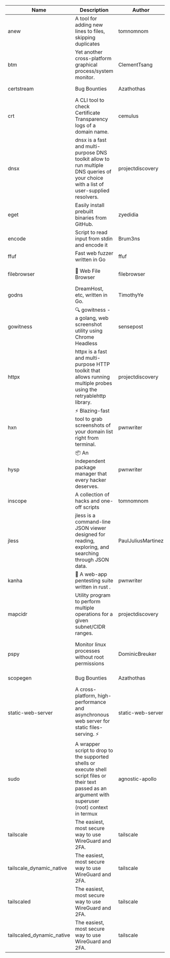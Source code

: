 | Name | Description | Author | Repository | Stars | Version | Updated | Size | SHA256SUM | B3SUM | Source | Language | License |
| ---- | ----------- | ------ | ---------- | ----- | ------- | ------- | ---- | --- | ------ | --------|-------- | ------- |
| anew | A tool for adding new lines to files, skipping duplicates | tomnomnom | [https://github.com/tomnomnom/anew](https://github.com/tomnomnom/anew) | 1106 | v0.1.1 | 2022-03-15T22:35:31Z | 1.41 MB | 2eb1386ff27e51b89de86cab5e15631a14a3661645c5d02fe151c911d5e7b91a | db660e8875356aa0783b32ef56454227251390fd7d733aedf71c59278ae005e5 | https://raw.githubusercontent.com/Azathothas/Toolpacks/main/aarch64_arm64_v8a_Android/anew | Go | MIT License |
| btm | Yet another cross-platform graphical process/system monitor. | ClementTsang | [https://github.com/ClementTsang/bottom](https://github.com/ClementTsang/bottom) | 8180 | 0.9.6 | 2023-08-27T01:43:44Z | 3.11 MB | 3972c2a025d299d7156755bd4db12b5654ec551ecb44616b64a8cc7900e51c46 | 0239eed89a8d263fca4fa5729fbeab1e12234e84773317e9dc99ff941a41c1e7 | https://raw.githubusercontent.com/Azathothas/Toolpacks/main/aarch64_arm64_v8a_Android/btm | Rust | MIT License |
| certstream |  Bug Bounties | Azathothas | [https://github.com/Azathothas/Arsenal](https://github.com/Azathothas/Arsenal) | 13 | null |  | 4.54 MB | 0df33e89377c5a2b5fbcae694720a2959eb151f4bf17a39999775fc900fafb06 | 3fe4e454b466f31ff374a98c8bc72a97c8a2052954dc740010a6c174c3b96b30 | https://raw.githubusercontent.com/Azathothas/Toolpacks/main/aarch64_arm64_v8a_Android/certstream | Shell | null |
| crt | A CLI tool to check Certificate Transparency logs of a domain name. | cemulus | [https://github.com/cemulus/crt](https://github.com/cemulus/crt) | 64 | v0.1.0 | 2022-03-08T21:41:54Z | 4.63 MB | 4bad9a5fae7d84d283701d9b0f64504eb4e6267def90a3d67962784d4c605028 | 969ebaf329a0cff73b7afc4f4a4e49966bc0e2d0d0d7d635f1754ddb7793881a | https://raw.githubusercontent.com/Azathothas/Toolpacks/main/aarch64_arm64_v8a_Android/crt | Go | Apache License 2.0 |
| dnsx | dnsx is a fast and multi-purpose DNS toolkit allow to run multiple DNS queries of your choice with a list of user-supplied resolvers. | projectdiscovery | [https://github.com/projectdiscovery/dnsx](https://github.com/projectdiscovery/dnsx) | 1818 | v1.1.6 | 2023-11-11T19:20:44Z | 25.01 MB | 2520dbf576751bced778ffda37abfb3420acfa7d0988306d2af7211ff6002d9d | 27210f9121580779cd2d6e113bf95a1051182dc26dc48b3d3f34db0e9fe7c2ff | https://raw.githubusercontent.com/Azathothas/Toolpacks/main/aarch64_arm64_v8a_Android/dnsx | Go | MIT License |
| eget | Easily install prebuilt binaries from GitHub. | zyedidia | [https://github.com/zyedidia/eget](https://github.com/zyedidia/eget) | 656 | v1.3.3 | 2023-02-22T05:15:46Z | 6.49 MB | 4ffbe5a4ddd84b7c3092c2c06b33c24d43429d2984d9fb04143036f5d08671ba | 96c2d1cb28cada27452d3c824740e4dcc9d45f3c838659cb5b74371d25f58ca3 | https://raw.githubusercontent.com/Azathothas/Toolpacks/main/aarch64_arm64_v8a_Android/eget | Go | MIT License |
| encode | Script to read input from stdin and encode it | Brum3ns | [https://github.com/Brum3ns/encode](https://github.com/Brum3ns/encode) | 18 | null |  | 2.49 MB | a558e602bd8195f86fa90ccdc3e52189803889ce1fd77e7ffcda71bb0b28df04 | 000d337f7ab5e79a030a9b5cecc448dd1bb3f9ea50b4459e06a49a7a13d423b5 | https://raw.githubusercontent.com/Azathothas/Toolpacks/main/aarch64_arm64_v8a_Android/encode | Go | MIT License |
| ffuf | Fast web fuzzer written in Go | ffuf | [https://github.com/ffuf/ffuf](https://github.com/ffuf/ffuf) | 10719 | v2.1.0 | 2023-09-16T12:23:19Z | 8.18 MB | b191c81fcea3a8c091a7302aff5b3f9225bb9ff3ec77467a55909d4bc0799e00 | 9d2569e96b00aae2ceadbe0a7f5b99dca5edef7fc795520e19aa9b0534cc0b07 | https://raw.githubusercontent.com/Azathothas/Toolpacks/main/aarch64_arm64_v8a_Android/ffuf | Go | MIT License |
| filebrowser | 📂 Web File Browser | filebrowser | [https://github.com/filebrowser/filebrowser](https://github.com/filebrowser/filebrowser) | 22026 | v2.27.0 | 2024-01-02T14:38:37Z | 13.29 MB | cb0d42109765bd6ad72e6f1cb832843da307e62ad34b4472b3c1412a1ddf1b09 | 0a631e4e01b3461139e27af499f27c07651c5736e07dc227f27aa9074c035355 | https://raw.githubusercontent.com/Azathothas/Toolpacks/main/aarch64_arm64_v8a_Android/filebrowser | Go | Apache License 2.0 |
| godns |  DreamHost, etc, written in Go. | TimothyYe | [https://github.com/TimothyYe/godns](https://github.com/TimothyYe/godns) | 1384 | v3.0.4 | 2023-10-22T12:12:07Z | 11.80 MB | 3dc8fe87d6a50045a291e797a7fe3c1b60cef2415523ee1df7aec08b9b6806db | 1f7981e4c45cc0b593f55e544430d252964c9f93fa26d2d9dbd9384f896f10f8 | https://raw.githubusercontent.com/Azathothas/Toolpacks/main/aarch64_arm64_v8a_Android/godns | Go | Apache License 2.0 |
| gowitness | 🔍 gowitness - a golang, web screenshot utility using Chrome Headless | sensepost | [https://github.com/sensepost/gowitness](https://github.com/sensepost/gowitness) | 2513 | 2.5.1 | 2023-10-29T11:11:30Z | 25.96 MB | ebca2ecd22c1b363d7a9cd50c579c2a08bc256892c26cc77afb470fdbe95474d | 35a544a50ccb894b3b97583ff264b7d5703ddea0e7de71eae4ef492c2f6ccf69 | https://raw.githubusercontent.com/Azathothas/Toolpacks/main/aarch64_arm64_v8a_Android/gowitness | Go | GNU General Public License v3.0 |
| httpx | httpx is a fast and multi-purpose HTTP toolkit that allows running multiple probes using the retryablehttp library. | projectdiscovery | [https://github.com/projectdiscovery/httpx](https://github.com/projectdiscovery/httpx) | 6306 | v1.3.7 | 2023-11-13T07:26:10Z | 39.73 MB | 87eb27fd0664640608b2c6b88308a4cb1a18474847872f70b8ebab5d13a2d929 | 6920546d8f6b1f17bef27454a59b7767bc76cb76a8e7fca834f9c1df61be1787 | https://raw.githubusercontent.com/Azathothas/Toolpacks/main/aarch64_arm64_v8a_Android/httpx | Go | MIT License |
| hxn | ⚡ Blazing-fast tool to grab screenshots of your domain list right from terminal. | pwnwriter | [https://github.com/pwnwriter/haylxon](https://github.com/pwnwriter/haylxon) | 349 | v0.1.9 | 2023-11-03T07:24:19Z | 6.03 MB | 00beea370df22444c42630214003b15aef56452b0efffe2d28b2d359c37730cb | e3c35e6a78aea80bbf6df60a7d76aeac504ae1ede83d3df1056243d581457119 | https://raw.githubusercontent.com/Azathothas/Toolpacks/main/aarch64_arm64_v8a_Android/hxn | Rust | MIT License |
| hysp | 📦 An independent package manager that every hacker deserves. | pwnwriter | [https://github.com/pwnwriter/hysp](https://github.com/pwnwriter/hysp) | 386 | v0.1.2 | 2023-12-13T15:03:18Z | 3.26 MB | 30f187974d9bbb3c7bd785920ddbde466e614a701f4e9d7c82c174329de86b10 | 3b696a38a5662ec75f5efce2f143d8ffd5972919fd079d210c6a2050df640540 | https://raw.githubusercontent.com/Azathothas/Toolpacks/main/aarch64_arm64_v8a_Android/hysp | Rust | MIT License |
| inscope | A collection of hacks and one-off scripts | tomnomnom | [https://github.com/tomnomnom/hacks](https://github.com/tomnomnom/hacks) | 1956 | null |  | 1.79 MB | 3416eccdf3446762e3abd882d59baa68e4e9eff786711b6f248b92809f09d1d4 | f86bb37bf54aa135d6f8931a933cd0c3b6d1e53f39f5cc379ba93c62fa048d37 | https://raw.githubusercontent.com/Azathothas/Toolpacks/main/aarch64_arm64_v8a_Android/inscope | Go | null |
| jless | jless is a command-line JSON viewer designed for reading, exploring, and searching through JSON data. | PaulJuliusMartinez | [https://github.com/PaulJuliusMartinez/jless](https://github.com/PaulJuliusMartinez/jless) | 4294 | v0.9.0 | 2023-07-17T02:51:34Z | 1.74 MB | 7833474dcc6a493542580897949bb4b842e0f9e2e71834ee6072c469573120f5 | 56e6f82dd4b81ec33cf1d76090f6522514c0f96bb2843c12688e1979015ee859 | https://raw.githubusercontent.com/Azathothas/Toolpacks/main/aarch64_arm64_v8a_Android/jless | Rust | MIT License |
| kanha | 🦚 A web-app pentesting suite written in rust . | pwnwriter | [https://github.com/pwnwriter/kanha](https://github.com/pwnwriter/kanha) | 220 | v-v0.1.2 | 2023-10-17T16:42:52Z | 2.78 MB | d92ce5d7f396d0cd46c7766bca3aaa0351abb4cfec0279b94783eb06dfd0d303 | 6b2ed3125975891cddc8001b3ae8b6ce658ff5828a4f36e2fba36118a4d3dd34 | https://raw.githubusercontent.com/Azathothas/Toolpacks/main/aarch64_arm64_v8a_Android/kanha | Rust | MIT License |
| mapcidr | Utility program to perform multiple operations for a given subnet/CIDR ranges. | projectdiscovery | [https://github.com/projectdiscovery/mapcidr](https://github.com/projectdiscovery/mapcidr) | 870 | v1.1.16 | 2023-11-23T07:59:56Z | 22.31 MB | bb563fc36ac9995abd85d8f38640edeecbcc572414fce1386f98f5ed71e44ee8 | 116b6614dc088c8a5c8b24f91ec7ce97e753a3216782259b3d4400207d345592 | https://raw.githubusercontent.com/Azathothas/Toolpacks/main/aarch64_arm64_v8a_Android/mapcidr | Go | MIT License |
| pspy | Monitor linux processes without root permissions | DominicBreuker | [https://github.com/DominicBreuker/pspy](https://github.com/DominicBreuker/pspy) | 4296 | v1.2.1 | 2023-01-17T21:10:08Z | 3.48 MB | a03bfd8e5a86c7a8df413cd780b6a5c267c3ae2a41b720c6c3a546d26f6dd0c9 | 431f8844e9bac0c2b8299fd6a17306efbc27835f9864c966c83226223f6b8938 | https://raw.githubusercontent.com/Azathothas/Toolpacks/main/aarch64_arm64_v8a_Android/pspy | Go | GNU General Public License v3.0 |
| scopegen |  Bug Bounties | Azathothas | [https://github.com/Azathothas/Arsenal](https://github.com/Azathothas/Arsenal) | 13 | null |  | 1.54 MB | 2d58783ff18acd4f320e24e23e069675ce7a9450a0699788bc93dac748ca40bd | 41a4dfc3b96bea9b89311691e92cc2f5635cabd341893c66fcd1e63a5835ef27 | https://raw.githubusercontent.com/Azathothas/Toolpacks/main/aarch64_arm64_v8a_Android/scopegen | Shell | null |
| static-web-server | A cross-platform, high-performance and asynchronous web server for static files-serving. ⚡ | static-web-server | [https://github.com/static-web-server/static-web-server](https://github.com/static-web-server/static-web-server) | 957 | v2.24.2 | 2023-12-28T17:38:30Z | 6.44 MB | b91c0be5c541d063ef553aeac152f2c553a22bfd26e1d9da736e4bcd6c3299d5 | b81d7d2f8f24eccd2eb58d3ed59d3fdae47075101c03e692c53ac2b4eb5023f5 | https://raw.githubusercontent.com/Azathothas/Toolpacks/main/aarch64_arm64_v8a_Android/static-web-server | Rust | Apache License 2.0 |
| sudo | A wrapper script to drop to the supported shells or execute shell script files or their text passed as an argument with superuser (root) context in termux | agnostic-apollo | [https://github.com/agnostic-apollo/sudo](https://github.com/agnostic-apollo/sudo) | 63 | v0.2.0 | 2021-04-10T21:03:11Z | 0.24 MB | 9e56787b3ca489a9eb9e3a64f54944aa92c728d18576972ef7ef6bb10ca6462c | 261a7ec6cf5ed2fbc82f8128f2583eda7faeb8939b9e08143046f0b046e504ae | https://raw.githubusercontent.com/Azathothas/Toolpacks/main/aarch64_arm64_v8a_Android/sudo | Shell | MIT License |
| tailscale | The easiest, most secure way to use WireGuard and 2FA. | tailscale | [https://github.com/tailscale/tailscale](https://github.com/tailscale/tailscale) | 14810 | v1.56.1 | 2023-12-15T19:44:23Z | 10.42 MB | a114fc9064192e1eddbf0cec8ca95ff342df0b2ae717a6f9c628387ed6451c98 | 0887795552cff90cfd0844694b6c3a87024d97fae58c9a5ce8f7d806eaf923ce | https://raw.githubusercontent.com/Azathothas/Toolpacks/main/aarch64_arm64_v8a_Android/tailscale | Go | BSD 3-Clause New or Revised License |
| tailscale_dynamic_native | The easiest, most secure way to use WireGuard and 2FA. | tailscale | [https://github.com/tailscale/tailscale](https://github.com/tailscale/tailscale) | 14810 | v1.56.1 | 2023-12-15T19:44:23Z | 10.69 MB | 1ff023ebeff524c824341062809bf925cdc34d55c58f35b06f40396523eb534a | 36c2728b266dd59e21913ec38ef8576b58df9b8f61f9b07c9f41005b4186bc6b | https://raw.githubusercontent.com/Azathothas/Toolpacks/main/aarch64_arm64_v8a_Android/tailscale_dynamic_native | Go | BSD 3-Clause New or Revised License |
| tailscaled | The easiest, most secure way to use WireGuard and 2FA. | tailscale | [https://github.com/tailscale/tailscale](https://github.com/tailscale/tailscale) | 14810 | v1.56.1 | 2023-12-15T19:44:23Z | 28.10 MB | 0340d673d4d2dcb8101c0bbfae2b4e3077626b9c48d4b930a2703a7b94029e77 | 8b556ab47194a3898393c5032987574b325777ecc36faf4dc4fdb34a52b98e2e | https://raw.githubusercontent.com/Azathothas/Toolpacks/main/aarch64_arm64_v8a_Android/tailscaled | Go | BSD 3-Clause New or Revised License |
| tailscaled_dynamic_native | The easiest, most secure way to use WireGuard and 2FA. | tailscale | [https://github.com/tailscale/tailscale](https://github.com/tailscale/tailscale) | 14810 | v1.56.1 | 2023-12-15T19:44:23Z | 29.86 MB | 24591a2e62866a8ce10341be91c91e8a6e1166b84d110df49d5dd57643de86e3 | c3417ea2b3d36621d9481de138f1673daa3e7b6e45352e5e8594562de91ea83d | https://raw.githubusercontent.com/Azathothas/Toolpacks/main/aarch64_arm64_v8a_Android/tailscaled_dynamic_native | Go | BSD 3-Clause New or Revised License |
